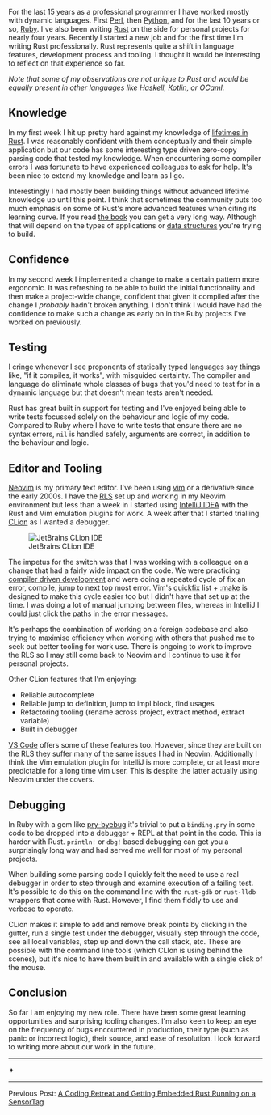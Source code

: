 For the last 15 years as a professional programmer I have worked mostly with
dynamic languages. First [Perl], then [Python], and for the last 10 years or so,
[Ruby]. I've also been writing [Rust] on the side for personal projects for
nearly four years. Recently I started a new job and for the first time I'm
writing Rust professionally. Rust represents quite a shift in language
features, development process and tooling. I thought it would be interesting to
reflect on that experience so far.

_Note that some of my observations are not unique to Rust and would be equally
present in other languages like [Haskell], [Kotlin], or [OCaml]._

## Knowledge

In my first week I hit up pretty hard against my knowledge of [lifetimes in
Rust][lifetimes]. I was reasonably confident with them conceptually and their
simple application but our code has some interesting type driven zero-copy
parsing code that tested my knowledge. When encountering some compiler errors I
was fortunate to have experienced colleagues to ask for help. It's been nice to
extend my knowledge and learn as I go.

Interestingly I had mostly been building things without advanced lifetime
knowledge up until this point. I think that sometimes the community puts too
much emphasis on some of Rust's more advanced features when citing its learning
curve. If you read [the book] you can get a very long way. Although that will
depend on the types of applications or [data structures][linked-list] you're
trying to build.

## Confidence

In my second week I implemented a change to make a certain pattern more
ergonomic. It was refreshing to be able to build the initial functionality and
then make a project-wide change, confident that given it compiled after the
change I _probably_ hadn't broken anything. I don't think I would have had the
confidence to make such a change as early on in the Ruby projects I've worked
on previously.

## Testing

I cringe whenever I see proponents of statically typed languages say things
like, "if it compiles, it works", with misguided certainty. The compiler and
language do eliminate whole classes of bugs that you'd need to test for in a
dynamic language but that doesn't mean tests aren't needed.

Rust has great built in support for testing and I've enjoyed being able to
write tests focussed solely on the behaviour and logic of my code. Compared to
Ruby where I have to write tests that ensure there are no syntax errors, `nil`
is handled safely, arguments are correct, in addition to the behaviour and
logic.

## Editor and Tooling

[Neovim] is my primary text editor. I've been using [vim] or a derivative since
the early 2000s. I have the [RLS] set up and working in my Neovim environment
but less than a week in I started using [IntelliJ IDEA][IntelliJ] with the Rust
and Vim emulation plugins for work. A week after that I started trialling
[CLion] as I wanted a debugger.

<figure>
  <img class="with-border" src="/images/2019/jetbrains-clion.png" alt="JetBrains CLion IDE" />
  <figcaption>JetBrains CLion IDE</figcaption>
</figure>

The impetus for the switch was that I was working with a colleague on a
change that had a fairly wide impact on the code. We were practicing
[compiler driven development] and were doing a repeated cycle of fix an error,
compile, jump to next top most error. Vim's [quickfix] list + [:make] is
designed to make this cycle easier too but I didn't have that set up at the
time. I was doing a lot of manual jumping between files, whereas in IntelliJ I
could just click the paths in the error messages.

It's perhaps the combination of working on a foreign codebase and also trying
to maximise efficiency when working with others that pushed me to seek out
better tooling for work use. There is ongoing to work to improve the RLS so I
may still come back to Neovim and I continue to use it for personal
projects.

Other CLion features that I'm enjoying:

* Reliable autocomplete
* Reliable jump to definition, jump to impl block, find usages
* Refactoring tooling (rename across project, extract method, extract variable)
* Built in debugger

[VS Code] offers some of these features too. However, since they are built on
the RLS they suffer many of the same issues I had in Neovim. Additionally I
think the Vim emulation plugin for IntelliJ is more complete, or at least more
predictable for a long time vim user. This is despite the latter actually using
Neovim under the covers.

## Debugging

In Ruby with a gem like [pry-byebug] it's trivial to put a `binding.pry` in
some code to be dropped into a debugger + REPL at that point in the code. This
is harder with Rust. `println!` or `dbg!` based debugging can get you a
surprisingly long way and had served me well for most of my personal projects.

When building some parsing code I quickly felt the need to use a real
debugger in order to step through and examine execution of a failing test.
It's possible to do this on the command line with the `rust-gdb` or `rust-lldb`
wrappers that come with Rust. However, I find them fiddly to use
and verbose to operate.

CLion makes it simple to add and remove break points by clicking in the gutter,
run a single test under the debugger, visually step through the code, see all
local variables, step up and down the call stack, etc. These are possible with
the command line tools (which CLIon is using behind the scenes), but it's nice
to have them built in and available with a single click of the mouse.

## Conclusion

So far I am enjoying my new role. There have been some great learning
opportunities and surprising tooling changes. I'm also keen to keep an eye on
the frequency of bugs encountered in production, their type (such as panic or
incorrect logic), their source, and ease of resolution. I look forward to
writing more about our work in the future.

<div class="seperator"><hr class="left">✦<hr class="right"></div>

Previous Post: [A Coding Retreat and Getting Embedded Rust Running on a SensorTag](/technical/2019/03/sensortag-embedded-rust-coding-retreat/)


[:make]: https://neovim.io/doc/user/quickfix.html#:make
[CLion]: https://www.jetbrains.com/clion/
[compiler driven development]: https://doc.rust-lang.org/book/ch20-02-multithreaded.html#building-the-threadpool-struct-using-compiler-driven-development
[linked-list]: https://rust-unofficial.github.io/too-many-lists/
[Haskell]: https://www.haskell.org/
[IntelliJ]: https://www.jetbrains.com/idea/
[Kotlin]: https://kotlinlang.org/
[lifetimes]: https://doc.rust-lang.org/book/ch19-02-advanced-lifetimes.html
[Neovim]: https://neovim.io/
[null]: https://www.infoq.com/presentations/Null-References-The-Billion-Dollar-Mistake-Tony-Hoare
[OCaml]: https://ocaml.org/
[Perl]: https://www.perl.org/
[pry-byebug]: https://github.com/deivid-rodriguez/pry-byebug
[Python]: https://www.python.org/
[quickfix]: https://neovim.io/doc/user/quickfix.html
[RLS]: https://github.com/rust-lang/rls
[Ruby]: https://www.ruby-lang.org/en/
[Rust]: https://www.rust-lang.org/
[the book]: https://doc.rust-lang.org/book/index.html
[vim]: https://www.vim.org/
[VS Code]: https://code.visualstudio.com/
